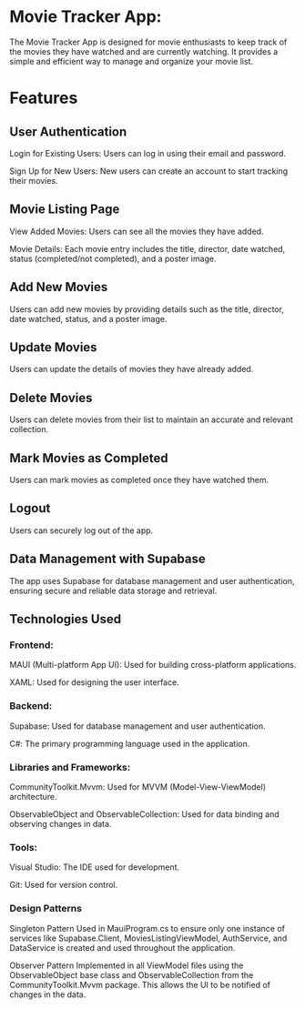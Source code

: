 # Movie Tracker App:

The Movie Tracker App is designed for movie enthusiasts to keep track of the movies they have watched and are currently watching. It provides a simple and efficient way to manage and organize your movie list.

# Features
## User Authentication
Login for Existing Users: Users can log in using their email and password.

Sign Up for New Users: New users can create an account to start tracking their movies.

## Movie Listing Page
View Added Movies: Users can see all the movies they have added.

Movie Details: Each movie entry includes the title, director, date watched, status (completed/not completed), and a poster image.

## Add New Movies
Users can add new movies by providing details such as the title, director, date watched, status, and a poster image.
## Update Movies
Users can update the details of movies they have already added.
## Delete Movies
Users can delete movies from their list to maintain an accurate and relevant collection.
## Mark Movies as Completed
Users can mark movies as completed once they have watched them.
## Logout
Users can securely log out of the app.
## Data Management with Supabase
The app uses Supabase for database management and user authentication, ensuring secure and reliable data storage and retrieval.

## Technologies Used
### Frontend:
MAUI (Multi-platform App UI): Used for building cross-platform applications.

XAML: Used for designing the user interface.

### Backend:

Supabase: Used for database management and user authentication.

C#: The primary programming language used in the application.

### Libraries and Frameworks:

CommunityToolkit.Mvvm: Used for MVVM (Model-View-ViewModel) architecture.

ObservableObject and ObservableCollection: Used for data binding and observing changes in data.

### Tools:
Visual Studio: The IDE used for development.

Git: Used for version control.

### Design Patterns
Singleton Pattern
Used in MauiProgram.cs to ensure only one instance of services like Supabase.Client, MoviesListingViewModel, AuthService, and DataService is created and used throughout the application.

Observer Pattern
Implemented in all ViewModel files using the ObservableObject base class and ObservableCollection<Movie> from the CommunityToolkit.Mvvm package. This allows the UI to be notified of changes in the data.


